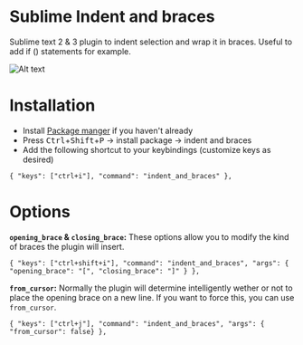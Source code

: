 # Sublime Indent and braces
Sublime text 2 & 3 plugin to indent selection and wrap it in braces. Useful to add if () statements for example.

![Alt text](http://fat.gfycat.com/HelpfulFittingCrownofthornsstarfish.gif)

Installation
============

* Install [Package manger](http://packagecontrol.io/) if you haven't already
* Press <kbd>Ctrl</kbd>+<kbd>Shift</kbd>+<kbd>P</kbd> -> install package -> indent and braces
* Add the following shortcut to your keybindings (customize keys as desired)

````
{ "keys": ["ctrl+i"], "command": "indent_and_braces" },
````

Options
=======

__`opening_brace` & `closing_brace`:__ These options allow you to modify the kind of braces the plugin will insert.<br>

    { "keys": ["ctrl+shift+i"], "command": "indent_and_braces", "args": { "opening_brace": "[", "closing_brace": "]" } },
    
__`from_cursor`:__ Normally the plugin will determine intelligently wether or not to place the opening brace on a new line. If you want to force this, you can use `from_cursor`.<br>

    { "keys": ["ctrl+j"], "command": "indent_and_braces", "args": { "from_cursor": false} },

